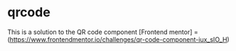 # qrcode 
This is a solution to the QR code component [Frontend mentor] = (https://www.frontendmentor.io/challenges/qr-code-component-iux_sIO_H)

